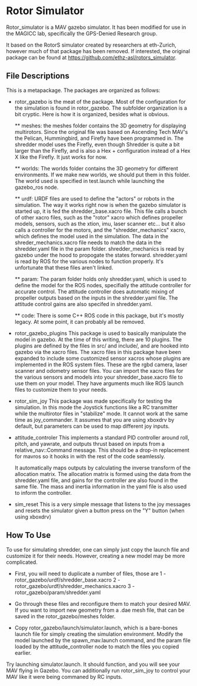Rotor Simulator
===============

Rotor_simulator is a MAV gazebo simulator.  It has been modified for use in the MAGICC lab, specifically the GPS-Denied Research group.

It based on the RotorS simulator created by researchers at eth-Zurich, however much of that package has been removed.  If interested, the original package can be found at https://github.com/ethz-asl/rotors_simulator.


File Descriptions
---------------------------

This is a metapackage.  The packages are organized as follows:

* rotor_gazebo is the meat of the package.  Most of the configuration for the simulation is found in rotor_gazebo.  The subfolder organization is a bit cryptic.  Here is how it is organized, besides what is obvious.

	** meshes:  the meshes folder contains the 3D geometry for displaying multirotors.  Since the original file was based on Ascending Tech MAV's the Pelican, Hummingbird, and Firefly have been programmed in.  The shredder model uses the Firefly, even though Shredder is quite a bit larger than the Firefly, and is also a Hex + configuration instead of a Hex X like the Firefly.  It just works for now.

	** worlds:  The worlds folder contains the 3D geometry for different environments.  If we make new worlds, we should put them in this folder.  The world used is specified in test.launch while launching the gazebo_ros node.

	** urdf:  URDF files are used to define the "actors" or robots in the simulation.  The way it works right now is when the gazebo simulator is started up, it is fed the shredder_base.xacro file.  This file calls a bunch of other xacro files, such as the "rotor" xacro which defines propeller models, sensors, such as the xtion, imu, laser scanner etc... but it also calls a controller for the motors, and the "shredder_mechanics" xacro, which defines the model used in the simulation.  The data in the shreder_mechanics.xacro file needs to match the data in the shredder.yaml file in the param folder.  shredder_mechanics is read by gazebo under the hood to propogate the states forward.  shredder.yaml is read by ROS for the various nodes to function properly.  It's unfortunate that these files aren't linked.

	** param:  The param folder holds only shredder.yaml, which is used to define the model for the ROS nodes, specifially the attitude controller for accurate control.  The attitude controller does automatic mixing of propeller outputs based on the inputs in the shredder.yaml file.  The attitude control gains are also specifed in shredder.yaml.

	** code:  There is some C++ ROS code in this package, but it's mostly legacy.  At some point, it can probably all be removed.

* rotor_gazebo_plugins
	This package is used to basically manipulate the model in gazebo.  At the time of this writing, there are 10 plugins.  The plugins are defined by the files in src/ and include/, and are hooked into gazebo via the xacro files.  The xacro files in this package have been expanded to include some customized sensor xacros whose plugins are implemented in the ROS system files.  These are the rgbd camera, laser scanner and odometry sensor files.  You can import the xacro files for the various sensors and models into your shredder_base.xacro file to use them on your model.  They have arguments much like ROS launch files to customize them to your needs.

* rotor_sim_joy
	This package was made specifically for testing the simulation.  In this mode the Joystick functions like a RC transmitter while the multirotor files in "stabilize" mode.  It cannot work at the same time as joy_commander.  It assumes that you are using xboxdrv by default, but parameters can be used to map different joy inputs.

* attitude_controler
	This implements a standard PID controller around roll, pitch, and yawrate, and outputs thrust based on inputs from a relative_nav::Command message.  This should be a drop-in replacement for mavros so it hooks in with the rest of the code seamlessly.

	It automatically maps outputs by calculating the inverse transform of the allocation matrix.  The allocation matrix is formed using the data from the shredder.yaml file, and gains for the controller are also found in the same file.  The mass and inertia information in the yaml file is also used to inform the controller.

* sim_reset
	This is a very simple message that listens to the joy messages and resets the simulator given a button press on the "Y" button (when using xboxdrv)

How To Use
-------------------------

To use for simulating shredder, one can simply just copy the launch file and customize it for their needs.  However, creating a new model may be more complicated.

* First, you will need to duplicate a number of files, those are
	1 - rotor_gazebo/urdf/shredder_base.xacro
	2 - rotor_gazebo/urdf/shredder_mechanics.xacro
	3 - rotor_gazebo/param/shredder.yaml

* Go through these files and reconfigure them to match your desired MAV.  If you want to import new geometry from a .dae mesh file, that can be saved in the rotor_gazebo/meshes folder.

* Copy rotor_gazebo/launch/simulator.launch, which is a bare-bones launch file for simply creating the simulation environment.  Modify the model launched by the spawn_mav.launch command, and the param file loaded by the attitude_controller node to match the files you copied earlier.

Try launching simulator.launch.  It should function, and you will see your MAV flying in Gazebo.  You can additionally run rotor_sim_joy to control your MAV like it were being commaned by RC inputs.
